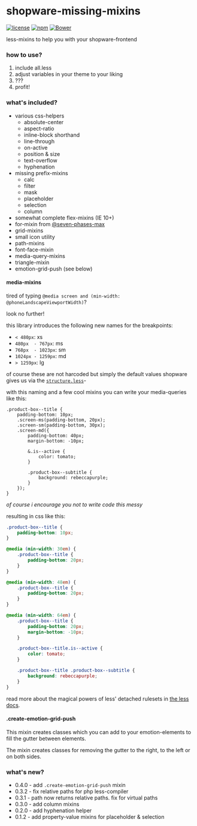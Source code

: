 # shopware-missing-mixins
[![license](https://img.shields.io/npm/l/shopware-missing-mixins.svg?style=flat-square)]()
[![npm](https://img.shields.io/npm/v/shopware-missing-mixins.svg?style=flat-square)]()
[![Bower](https://img.shields.io/bower/v/shopware-missing-mixins.svg?style=flat-square)]()

less-mixins to help you with your shopware-frontend

### how to use?
1. include all.less
2. adjust variables in your theme to your liking
3. ???
4. profit!

### what's included?
* various css-helpers
    * absolute-center
    * aspect-ratio
    * inline-block shorthand
    * line-through
    * on-active
    * position & size
    * text-overflow
    * hyphenation
* missing prefix-mixins
    * calc
    * filter
    * mask
    * placeholder
    * selection
    * column
* somewhat complete flex-mixins (IE 10+)
* for-mixin from [@seven-phases-max](https://github.com/seven-phases-max/less.curious)
* grid-mixins
* small icon utility
* path-mixins
* font-face-mixin
* media-query-mixins
* triangle-mixin
* emotion-grid-push (see below)

#### media-mixins
tired of typing `@media screen and (min-width: @phoneLandscapeViewportWidth)`?

look no further!

this library introduces the following new names for the breakpoints:
* `< 480px`: xs
* `480px  - 767px`: ms
* `768px  - 1023px`: sm
* `1024px - 1259px`: md
* `> 1259px`: lg

of course these are not harcoded but simply the default values shopware gives us via the [`structure.less`](https://github.com/shopware/shopware/blob/5.1/themes/Frontend/Responsive/frontend/_public/src/less/_variables/structure.less)-

with this naming and a few cool mixins you can write your media-queries like this:
```less
.product-box--title {
    padding-bottom: 10px;
    .screen-ms(padding-bottom, 20px);
    .screen-sm(padding-bottom, 30px);
    .screen-md({
        padding-bottom: 40px;
        margin-bottom: -10px;

        &.is--active {
            color: tomato;
        }

        .product-box--subtitle {
            background: rebeccapurple;
        }
    });
}
```
*of course i encourage you not to write code this messy*

resulting in css like this:
```css
.product-box--title {
    padding-bottom: 10px;
}

@media (min-width: 30em) {
    .product-box--title {
        padding-bottom: 20px;
    }
}

@media (min-width: 48em) {
    .product-box--title {
        padding-bottom: 20px;
    }
}

@media (min-width: 64em) {
    .product-box--title {
        padding-bottom: 20px;
        margin-bottom: -10px;
    }

    .product-box--title.is--active {
        color: tomato;
    }

    .product-box--title .product-box--subtitle {
        background: rebeccapurple;
    }
}
```

read more about the magical powers of less' detached rulesets in [the less docs](http://lesscss.org/features/#detached-rulesets-feature).


#### .create-emotion-grid-push
This mixin creates classes which you can add to your emotion-elements to fill the gutter between elements.

The mixin creates classes for removing the gutter to the right, to the left or on both sides.


### what's new?
* 0.4.0 - add `.create-emotion-grid-push` mixin
* 0.3.2 - fix relative paths for php less-compiler
* 0.3.1 - path now returns relative paths. fix for virtual paths
* 0.3.0 - add column mixins
* 0.2.0 - add hyphenation helper
* 0.1.2 - add property-value mixins for placeholder & selection
